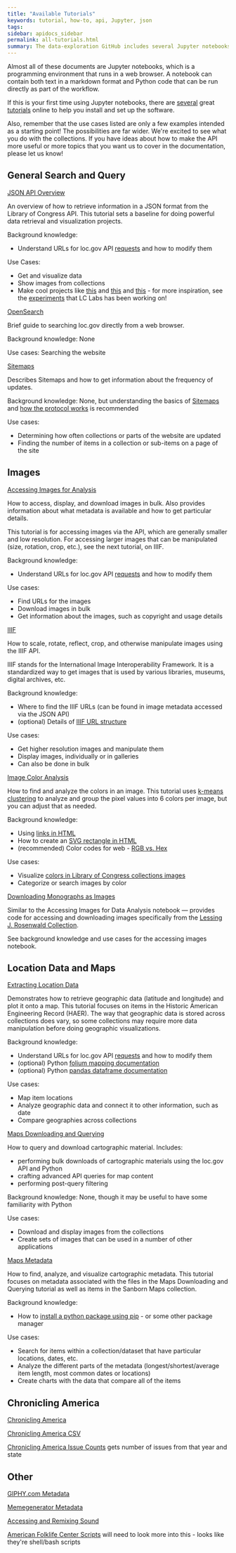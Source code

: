 ```yaml
---
title: "Available Tutorials"
keywords: tutorial, how-to, api, Jupyter, json
tags:
sidebar: apidocs_sidebar
permalink: all-tutorials.html
summary: The data-exploration GitHub includes several Jupyter notebooks and other files that contain tutorials on how to use the API, with example scripts. The tutorials are loosely categorized by topic. Under each heading, you can find details on what the tutorial documents contain, the complexity and assumed background knowledge, and possible use cases and adaptations of the code provided.
---
```


Almost all of these documents are Jupyter notebooks, which is a programming environment that runs in a web browser. A notebook can contain both text in a markdown format and Python code that can be run directly as part of the workflow.

If this is your first time using Jupyter notebooks, there are [several](https://reproducible-science-curriculum.github.io/workshop-RR-Jupyter/setup/) great [tutorials](https://programminghistorian.org/en/lessons/jupyter-notebooks) online to help you install and set up the software.

Also, remember that the use cases listed are only a few examples intended as a starting point! The possibilities are far wider. We're excited to see what you do with the collections. If you have ideas about how to make the API more useful or more topics that you want us to cover in the documentation, please let us know!

## General Search and Query

[JSON API Overview](https://github.com/LibraryOfCongress/data-exploration/blob/master/LOC.gov%20JSON%20API.ipynb)

An overview of how to retrieve information in a JSON format from the Library of Congress API. This tutorial sets a baseline for doing powerful data retrieval and visualization projects.

Background knowledge:
* Understand URLs for loc.gov API [requests](requests.html) and how to modify them

Use Cases:
* Get and visualize data
* Show images from collections
* Make cool projects like [this](https://library-of-time.glitch.me/) and [this](https://jeffreyshen19.github.io/political-cartoon-visualizer/) and [this](https://loc-photo-roulette.glitch.me/) - for more inspiration, see the [experiments](https://labs.loc.gov/work/experiments/?st=gallery) that LC Labs has been working on!

[OpenSearch](https://github.com/LibraryOfCongress/data-exploration/blob/master/OpenSearch.ipynb)

Brief guide to searching loc.gov directly from a web browser.

Background knowledge: None

Use cases: Searching the website

[Sitemaps](https://github.com/LibraryOfCongress/data-exploration/blob/master/Sitemap.ipynb)

Describes Sitemaps and how to get information about the frequency of updates.

Background knowledge: None, but understanding the basics of [Sitemaps](https://www.sitemaps.org/) and [how the protocol works](https://www.sitemaps.org/protocol.html) is recommended

Use cases:
* Determining how often collections or parts of the website are updated
* Finding the number of items in a collection or sub-items on a page of the site

## Images

[Accessing Images for Analysis](https://github.com/LibraryOfCongress/data-exploration/blob/master/Accessing%20images%20for%20analysis.ipynb)

How to access, display, and download images in bulk. Also provides information about what metadata is available and how to get particular details.

This tutorial is for accessing images via the API, which are generally smaller and low resolution. For accessing larger images that can be manipulated (size, rotation, crop, etc.), see the next tutorial, on IIIF.

Background knowledge:
* Understand URLs for loc.gov API [requests](requests.html) and how to modify them

Use cases:
* Find URLs for the images
* Download images in bulk
* Get information about the images, such as copyright and usage details

[IIIF](https://github.com/LibraryOfCongress/data-exploration/blob/master/IIIF.ipynb)

How to scale, rotate, reflect, crop, and otherwise manipulate images using the IIIF API.

IIIF stands for the International Image Interoperability Framework. It is a standardized way to get images that is used by various libraries, museums, digital archives, etc.

Background knowledge:
* Where to find the IIIF URLs (can be found in image metadata accessed via the JSON API)
* (optional) Details of [IIIF URL structure](https://iiif.io/api/image/2.1/#table-of-contents)

Use cases:
* Get higher resolution images and manipulate them
* Display images, individually or in galleries
* Can also be done in bulk

[Image Color Analysis](https://github.com/LibraryOfCongress/data-exploration/blob/master/Dominant%20colors.ipynb)

How to find and analyze the colors in an image. This tutorial uses [k-means clustering](https://jakevdp.github.io/PythonDataScienceHandbook/05.11-k-means.html) to analyze and group the pixel values into 6 colors per image, but you can adjust that as needed.

Background knowledge:
* Using [links in HTML](https://www.w3schools.com/tags/att_a_href.asp)
* How to create an [SVG rectangle in HTML](https://www.w3schools.com/graphics/svg_rect.asp)
* (recommended) Color codes for web - [RGB vs. Hex](https://goedemorgenwp.com/make-site-colorful-color-use-hex-vs-rgb/)

Use cases:
* Visualize [colors in Library of Congress collections images](https://loc-colors.glitch.me/)
* Categorize or search images by color

[Downloading Monographs as Images](https://github.com/LibraryOfCongress/data-exploration/blob/master/Downloading_Monographs_as_Images_in_Rosenwald_Collection/Downloading%20Monographs%20as%20Images%20in%20Rosenwald%20Collection.ipynb)

Similar to the Accessing Images for Data Analysis notebook — provides code for accessing and downloading images specifically from the [Lessing J. Rosenwald Collection](https://www.loc.gov/rr/rarebook/rosenwald.html).

See background knowledge and use cases for the accessing images notebook.

## Location Data and Maps

[Extracting Location Data](https://github.com/LibraryOfCongress/data-exploration/blob/master/Extracting%20location%20data%20for%20geovisualization.ipynb)

Demonstrates how to retrieve geographic data (latitude and longitude) and plot it onto a map. This tutorial focuses on items in the Historic American Engineering Record (HAER). The way that geographic data is stored across collections does vary, so some collections may require more data manipulation before doing geographic visualizations.

Background knowledge:
* Understand URLs for loc.gov API [requests](requests.html) and how to modify them
* (optional) Python [folium mapping documentation](https://python-visualization.github.io/folium/modules.html#module-folium.map)
* (optional) Python [pandas dataframe documentation](https://pandas.pydata.org/pandas-docs/stable/reference/api/pandas.DataFrame.html)

Use cases:
* Map item locations
* Analyze geographic data and connect it to other information, such as date
* Compare geographies across collections

[Maps Downloading and Querying](https://github.com/LibraryOfCongress/data-exploration/blob/master/maps/maps-downloading-querying.ipynb)

How to query and download cartographic material. Includes:
* performing bulk downloads of cartographic materials using the loc.gov API and Python
* crafting advanced API queries for map content
* performing post-query filtering

Background knowledge: None, though it may be useful to have some familiarity with Python

Use cases:
* Download and display images from the collections
* Create sets of images that can be used in a number of other applications

[Maps Metadata](https://github.com/LibraryOfCongress/data-exploration/blob/master/maps/maps-analyzing-metadata.ipynb)

How to find, analyze, and visualize cartographic metadata. This tutorial focuses on metadata associated with the files in the Maps Downloading and Querying tutorial as well as items in the Sanborn Maps collection.

Background knowledge:
* How to [install a python package using pip](https://www.w3schools.com/python/python_pip.asp) - or some other package manager

Use cases:
* Search for items within a collection/dataset that have particular locations, dates, etc.
* Analyze the different parts of the metadata (longest/shortest/average item length, most common dates or locations)
* Create charts with the data that compare all of the items

## Chronicling America

[Chronicling America](https://github.com/LibraryOfCongress/data-exploration/blob/master/ChronAm%20API%20Samples.ipynb)

[Chronicling America CSV](https://github.com/LibraryOfCongress/data-exploration/tree/master/chronam_all_digitized)

[Chronicling America Issue Counts](https://github.com/LibraryOfCongress/data-exploration/tree/master/chronam_issue_counts) gets number of issues from that year and state

## Other

[GIPHY.com Metadata](https://github.com/LibraryOfCongress/data-exploration/blob/master/getting_started_with_giphy.ipynb)

[Memegenerator Metadata](https://github.com/LibraryOfCongress/data-exploration/blob/master/getting_started_with_memegenerator.ipynb)

[Accessing and Remixing Sound](https://github.com/LibraryOfCongress/data-exploration/blob/master/loc_goes_lofi.ipynb)

[American Folklife Center Scripts](https://github.com/LibraryOfCongress/data-exploration/tree/master/americanfolklifecenter) will need to look more into this - looks like they're shell/bash scripts
